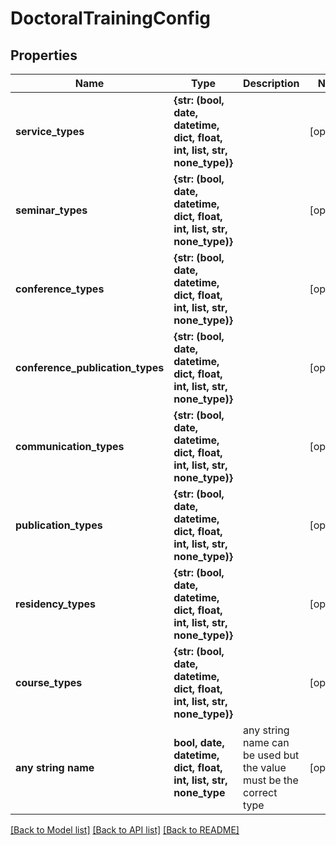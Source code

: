 # DoctoralTrainingConfig


## Properties
Name | Type | Description | Notes
------------ | ------------- | ------------- | -------------
**service_types** | **{str: (bool, date, datetime, dict, float, int, list, str, none_type)}** |  | [optional] 
**seminar_types** | **{str: (bool, date, datetime, dict, float, int, list, str, none_type)}** |  | [optional] 
**conference_types** | **{str: (bool, date, datetime, dict, float, int, list, str, none_type)}** |  | [optional] 
**conference_publication_types** | **{str: (bool, date, datetime, dict, float, int, list, str, none_type)}** |  | [optional] 
**communication_types** | **{str: (bool, date, datetime, dict, float, int, list, str, none_type)}** |  | [optional] 
**publication_types** | **{str: (bool, date, datetime, dict, float, int, list, str, none_type)}** |  | [optional] 
**residency_types** | **{str: (bool, date, datetime, dict, float, int, list, str, none_type)}** |  | [optional] 
**course_types** | **{str: (bool, date, datetime, dict, float, int, list, str, none_type)}** |  | [optional] 
**any string name** | **bool, date, datetime, dict, float, int, list, str, none_type** | any string name can be used but the value must be the correct type | [optional]

[[Back to Model list]](../README.md#documentation-for-models) [[Back to API list]](../README.md#documentation-for-api-endpoints) [[Back to README]](../README.md)


